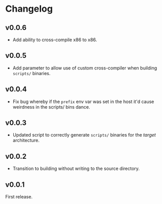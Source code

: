 # Changelog

## v0.0.6

* Add ability to cross-compile x86 to x86.

## v0.0.5

* Add parameter to allow use of custom cross-compiler when building `scripts/`
  binaries.

## v0.0.4

* Fix bug whereby if the `prefix` env var was set in the host it'd cause
  weirdness in the scripts/ bins dance.

## v0.0.3

* Updated script to correctly generate `scripts/` binaries for the _target_
  architecture.

## v0.0.2

* Transition to building without writing to the source directory.

## v0.0.1

First release.
